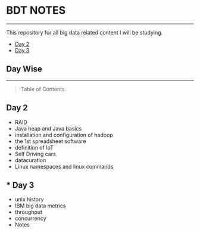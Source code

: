 # BDT NOTES
------------

This repository for all big data related content I will be studying. 

- [Day 2](#heading)
- [Day 3](#heading-1)

## Day Wise
------------

> Table of Contents

<!-- toc -->

## Day 2

 - RAID
 - Java heap and Java basics
 - installation and configuration of hadoop 
 - the 1st spreadsheet software
 - definition of IoT
 - Self Driving cars
 - datacuration
 - Linux namespaces and linux commands


## * Day 3
 - unix history
 - IBM big data metrics
 - throughput
 - concurrency
 - Notes


